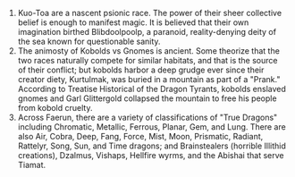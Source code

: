 1. Kuo-Toa are a nascent psionic race. The power of their sheer collective belief is enough to manifest magic. It is believed that their own imagination birthed Blibdoolpoolp, a paranoid, reality-denying deity of the sea known for questionable sanity.
2. The animosty of Kobolds vs Gnomes is ancient. Some theorize that the two races naturally compete for similar habitats, and that is the source of their conflict; but kobolds harbor a deep grudge ever since their creator diety, Kurtulmak, was buried in a mountain as part of a "Prank." According to Treatise Historical of the Dragon Tyrants, kobolds enslaved gnomes and Garl Glittergold collapsed the mountain to free his people from kobold cruelty.
3. Across Faerun, there are a variety of classifications of "True Dragons" including Chromatic, Metallic, Ferrous, Planar, Gem, and Lung. There are also Air, Cobra, Deep, Fang, Force, Mist, Moon, Prismatic, Radiant, Rattelyr, Song, Sun, and Time dragons; and Brainstealers (horrible Illithid creations), Dzalmus, Vishaps, Hellfire wyrms, and the Abishai that serve Tiamat.
